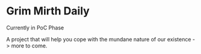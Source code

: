 ﻿# Grim Mirth Daily

Currently in PoC Phase

A project that will help you cope with the mundane nature of our existence -> more to come.
